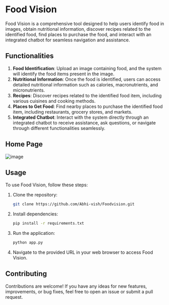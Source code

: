 
# Food Vision

Food Vision is a comprehensive tool designed to help users identify food in images, obtain nutritional information, discover recipes related to the identified food, find places to purchase the food, and interact with an integrated chatbot for seamless navigation and assistance.

## Functionalities

1. **Food Identification**: Upload an image containing food, and the system will identify the food items present in the image.
2. **Nutritional Information**: Once the food is identified, users can access detailed nutritional information such as calories, macronutrients, and micronutrients.
3. **Recipes**: Discover recipes related to the identified food item, including various cuisines and cooking methods.
4. **Places to Get Food**: Find nearby places to purchase the identified food item, including restaurants, grocery stores, and markets.
5. **Integrated Chatbot**: Interact with the system directly through an integrated chatbot to receive assistance, ask questions, or navigate through different functionalities seamlessly.

## Home Page

![image](https://github.com/Abhi-vish/Foodvision/assets/109618783/22ef5320-7151-4c28-8507-e78ae6c3b263)

## Usage

To use Food Vision, follow these steps:

1. Clone the repository:

   ```bash
   git clone https://github.com/Abhi-vish/Foodvision.git
   ```

2. Install dependencies:

   ```bash
   pip install -r requirements.txt
   ```

3. Run the application:

   ```bash
   python app.py
   ```

4. Navigate to the provided URL in your web browser to access Food Vision.

## Contributing

Contributions are welcome! If you have any ideas for new features, improvements, or bug fixes, feel free to open an issue or submit a pull request.


